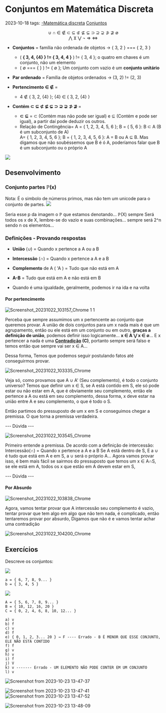 # Conjuntos em Matemática Discreta
2023-10-18
tags: [-Matemática discreta](-Matemática%20discreta.md) [Conjuntos](../Conjuntos%20numéricos/Conjuntos.md)
<div style="display:flex; justify-content: center; text-align: center"> ∪ ∩ ∈ ∉ ⊂ ⊆ ⊄ ⊈ ⊊ ⊃ ⊇ ⊋ ⊅ ⊉ ∅</div>
<div style="display:flex; justify-content: center; text-align: center"> ⋀ ⊻ ⋁ ¬ ⇒ ⇔ </div>


* **Conjuntos** = família não ordenada de objetos → { 3, 2 } === { 2, 3 }
	* ( **{ 3, 4, {4} } != { 3, 4, 4 }**  ) != { 3, 4 }; o quatro em chaves é um conjunto, não um elemento
	* ( ∅ === {  } ) != { ∅ }; Um conjunto com vazio é um **conjunto unitário**
* **Par ordenado** = Família de objetos ordenados → (3, 2) != (2, 3)

* **Pertencimento** **∈ ∉** =
	*  4 ∉ { 3, 2, {4} }; {4} ∈ { 3, 2, {4} }

* **Contém** **⊂** **⊆** **⊄ ⊈ ⊊**  **⊃** **⊇** **⊋** **⊅ ⊉**  =
	* **⊂** **⊆** = ⊂ (Contém mas não pode ser igual) e ⊆ (Contém e pode ser igual), a partir daí pode deduzir os outros.
	* Relação de Contingência=
		A = { 1, 2, 3, 4, 5, 6 }; B = { 5, 6 }:  B ⊂ A (B é um subconjunto de A)  
		A= { 1, 2, 3, 4, 5, 6 }; B = { 1, 2, 3, 4, 5, 6 }: A = B ou A ⊆ B. Mas digamos que não soubéssemos que  B é ó A, poderíamos falar que B é um subconjunto ou o próprio A
		
![](../../../img/Pasted%20image%2020231018121144.png)


## Desenvolvimento

### Conjunto partes ℙ(x)
Nota: É o simbolo de números primos, mas não tem um unicode para o conjunto de partes.
![](../../../img/Pasted%20image%2020231018124516.png)

Seria esse p da imagem o ℙ que estamos denotando...
ℙ(X) sempre Será todos os x de X, lembre-se do vazio e suas combinações... sempre será 2^n sendo n os elementos...

### Definições - Provando respostas

* **União** (*∪*) = Quando x pertence a A ou a B   
* **Intercessão** (*∩*)  = Quando x pertence a A e a B  
* **Complemento** de A ( 'A ) = Tudo que não está em A  
* **A-B** = Tudo que está em A e não está em B  

* Quando é uma igualdade, geralmente, podemos ir na ida e na volta

#### Por pertencimento

![Screenshot_20231022_103157_Chrome 1 1](../../../img/Screenshot_20231022_103157_Chrome%201%201.jpg)


Perceba que sempre assumimos um x pertencente ao conjunto que queremos provar. A união de dois conjuntos para um x nada mais é que um agrupamento, então ou ele está em um conjunto ou em outro, **graças a definição de união**, podemos definir isso logicamente... **x ∈ A ⋁ x ∈ ∅**... E x pertencer a nada é uma **[Contradição](../../Filosofia/Lógica.md#Contradição) (C)**, portanto sempre será falso e temos então que sempre vai ser x ∈ A...

Dessa forma, Temos que podemos seguir postulando fatos até conseguirmos provar.

![Screenshot_20231022_103335_Chrome](../../../img/Screenshot_20231022_103335_Chrome.jpg)

Veja só, como provamos que A ∪ A' (Seu complemento), é todo o conjunto universo? Temos que definir um x ∈ S, se A está contido em S, ele só pode estar ou não estar em A, que é obviamente seu complemento, então ele pertence a A ou está em seu complemento, dessa forma, x deve estar na união entre A e seu complemento, o que é todo o S.

Então partimos do pressuposto de um x em S e conseguimos chegar a premissa. O que torna a premissa verdadeira.

--- Dúvida ---

![Screenshot_20231022_103545_Chrome](../../../img/Exemplo3MatDiscretaConjuntosEmMatDiscreta.jpg)

Primeiro entende a premissa.
De acordo com a definição de intercessão:  Intercessão(*∩*)  = Quando x pertence a A e a B
Se A está dentro de S, E a ∪ é tudo que está em A e em S, a ∪ será o próprio A... Agora vamos provar isso, é bem mais fácil se sairmos do pressuposto que temos um x ∈ A∩S, se ele está em A, todos os x que estão em A devem estar em S, 

--- Dúvida ---

#### Por Absurdo

![Screenshot_20231022_103838_Chrome](../../../img/Screenshot_20231022_103838_Chrome.jpg)


Agora, vamos tentar provar que A intercessão seu complemento é vazio, tentar provar que tem algo em algo que não tem nada, é complicado, então tentaremos provar por absurdo, Digamos que não é e vamos tentar achar uma contradição



![Screenshot_20231022_104200_Chrome](../../../img/Screenshot_20231022_104200_Chrome.jpg)



## Exercícios

Descreve os conjuntos:

![](../../../img/Pasted%20image%2020231018114535.png)

``` spoiler-block
a = { 6, 7, 8, 9... }
b = { 3, 4, 5 }
```

![](../../../img/Pasted%20image%2020231018121229.png)

```spoiler-block
A = { 5, 6, 7, 8, 9... }
B = { 10, 12, 16, 20 }
C = { 0, 2, 4, 6, 8, 10, 12... }

a) v
b) f
c) v
d) f
e) { 0, 1, 2, 3... 20 } → F ---- Errado - B É MENOR QUE ESSE CONJUNTO, ELE NÃO ESTÁ CONTIDO
f) f
g) v
h) v
i) f
j) V
k) v ------- Errado - UM ELEMENTO NÃO PODE CONTER EM UM CONJUNTO
l) v

```

![Screenshot from 2023-10-23 13-47-37](../../../img/ExerMatConj1.png)

![Screenshot from 2023-10-23 13-47-41](../../../img/ExerMatConj2.png)
![Screenshot from 2023-10-23 13-47-52](../../../img/ExerMatConj3.png)

![Screenshot from 2023-10-23 13-48-09](../../../img/ExerMatConj4.png)
